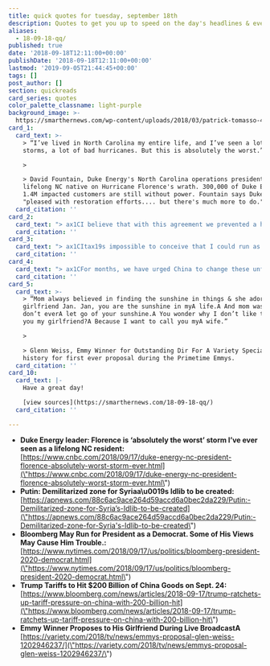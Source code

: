 ```yaml
---
title: quick quotes for tuesday, september 18th
description: Quotes to get you up to speed on the day's headlines & events.
aliases:
  - 18-09-18-qq/
published: true
date: '2018-09-18T12:11:00+00:00'
publishDate: '2018-09-18T12:11:00+00:00'
lastmod: '2019-09-05T21:44:45+00:00'
tags: []
post_author: []
section: quickreads
card_series: quotes
color_palette_classname: light-purple
background_image: >-
  https://smarthernews.com/wp-content/uploads/2018/03/patrick-tomasso-472279-unsplash-scaled.jpg
card_1:
  card_text: >-
    > “I’ve lived in North Carolina my entire life, and I’ve seen a lot of bad
    storms, a lot of bad hurricanes. But this is absolutely the worst.”

    > 

    > David Fountain, Duke Energy's North Carolina operations president, and a
    lifelong NC native on Hurricane Florence's wrath. 300,000 of Duke Energy's
    1.4M impacted customers are still without power. Fountain says Duke is
    "pleased with restoration efforts.... but there's much more to do."
  card_citation: ''
card_2:
  card_text: "> ax1CI believe that with this agreement we prevented a humanitarian crisis in Idlib.”n> n> Turkey's President Erdogan after a 3-hr long meeting with Russia's Vladimir Putin outlining a demilitarized zone for Syria. Idlib is the last remaining holdout for Syria's anti-government rebels. U.S. says Syria has been prepping a possible chemical attack. It's unclear if Syria's President Bashar al-Assad supports Erdogan-Putin plan."
  card_citation: ''
card_3:
  card_text: "> ax1CItax19s impossible to conceive that I could run as a Republican…. Thatax19s not to say Iax19m with the Democratic Party on everything, but I donax19t see how you could possibly run as a Republican.”n> n> Michael Bloomberg, media executive (76), on running for President in 2020. The 3-term NYC Mayor was elected as a Republican & switched to the Independent party, but now says only a major party nominee can win. He's spending $80M to support Dems in 2018."
  card_citation: ''
card_4:
  card_text: "> ax1CFor months, we have urged China to change these unfair practices, and give fair and reciprocal treatment to American companies… But, so far, China has been unwilling to change its practices.ax1Dn> n> President Trump as the U.S. ups its tariffs on China by 10% on about $200B of Chinese goods starting next week. He threatened more tariffs should China retaliate, setting up what could be a prolonged trade war between the world's two biggest economies."
  card_citation: ''
card_5:
  card_text: >-
    > “Mom always believed in finding the sunshine in things & she adored my
    girlfriend Jan. Jan, you are the sunshine in myA life.A And mom was right,
    don’t everA let go of your sunshine.A You wonder why I don’t like toA call
    you my girlfriend?A Because I want to call you myA wife.”

    > 

    > Glenn Weiss, Emmy Winner for Outstanding Dir For A Variety Special making
    history for first ever proposal during the Primetime Emmys.
  card_citation: ''
card_10:
  card_text: |-
    Have a great day!

    [view sources](https://smarthernews.com/18-09-18-qq/)
  card_citation: ''

---
```

*   **Duke Energy leader: Florence is ‘absolutely the worst’ storm I’ve ever seen as a lifelong NC resident:**  
    [https://www.cnbc.com/2018/09/17/duke-energy-nc-president-florence-absolutely-worst-storm-ever.html](\"https://www.cnbc.com/2018/09/17/duke-energy-nc-president-florence-absolutely-worst-storm-ever.html\")
*   **Putin: Demilitarized zone for Syriaa\\u0019s Idlib to be created:**  
    [https://apnews.com/88c6ac9ace264d59accd6a0bec2da229/Putin:-Demilitarized-zone-for-Syria’s-Idlib-to-be-created](\"https://apnews.com/88c6ac9ace264d59accd6a0bec2da229/Putin:-Demilitarized-zone-for-Syria's-Idlib-to-be-created\")
*   **Bloomberg May Run for President as a Democrat. Some of His Views May Cause Him Trouble.:**  
    [https://www.nytimes.com/2018/09/17/us/politics/bloomberg-president-2020-democrat.html](\"https://www.nytimes.com/2018/09/17/us/politics/bloomberg-president-2020-democrat.html\")
*   **Trump Tariffs to Hit $200 Billion of China Goods on Sept. 24:**  
    [https://www.bloomberg.com/news/articles/2018-09-17/trump-ratchets-up-tariff-pressure-on-china-with-200-billion-hit](\"https://www.bloomberg.com/news/articles/2018-09-17/trump-ratchets-up-tariff-pressure-on-china-with-200-billion-hit\")
*   **Emmy Winner Proposes to His Girlfriend During Live BroadcastA**  
    [https://variety.com/2018/tv/news/emmys-proposal-glen-weiss-1202946237/](\"https://variety.com/2018/tv/news/emmys-proposal-glen-weiss-1202946237/\")